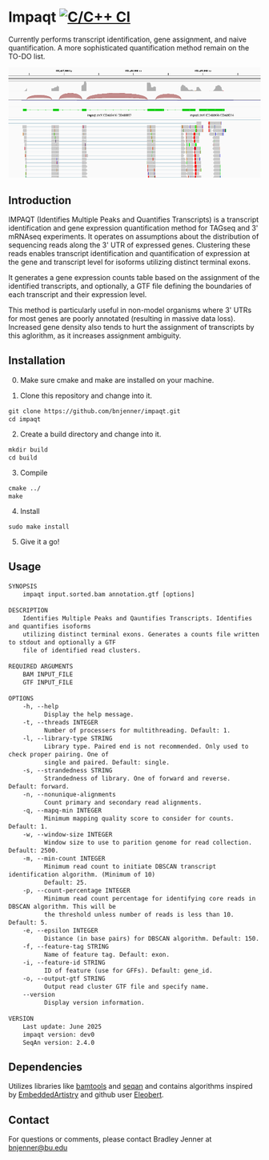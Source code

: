 # Impaqt [![C/C++ CI](https://github.com/bnjenner/impaqt/actions/workflows/c-cpp.yml/badge.svg)](https://github.com/bnjenner/impaqt/actions/workflows/c-cpp.yml)
Currently performs transcript identification, gene assignment, and naive quantification. 
A more sophisticated quantification method remain on the TO-DO list.

![ ](./docs/example.png)

## Introduction

IMPAQT (Identifies Multiple Peaks and Quantifies Transcripts) is a transcript
identification and gene expression quantification method for TAGseq and
3' mRNAseq experiments. It operates on assumptions about the distribution 
of sequencing reads along the 3' UTR of expressed genes. Clustering these reads 
enables transcript identification and quantification of expression at the gene
and transcript level for isoforms utilizing distinct terminal exons. 

It generates a gene expression counts table based on the assignment of the 
identified transcripts, and optionally, a GTF file defining the boundaries 
of each transcript and their expression level. 

This method is particularly useful in non-model organisms where 3' UTRs for 
most genes are poorly annotated (resulting in massive data loss). Increased
gene density also tends to hurt the assignment of transcripts by this 
aglorithm, as it increases assignment ambiguity. 

## Installation

0. Make sure cmake and make are installed on your machine.

1. Clone this repository and change into it.
```
git clone https://github.com/bnjenner/impaqt.git
cd impaqt
```

2. Create a build directory and change into it.
```
mkdir build
cd build
```

3. Compile
```
cmake ../
make
```

4. Install
```
sudo make install
```

5. Give it a go! 

## Usage
```
SYNOPSIS
    impaqt input.sorted.bam annotation.gtf [options]

DESCRIPTION
    Identifies Multiple Peaks and Qauntifies Transcripts. Identifies and quantifies isoforms
    utilizing distinct terminal exons. Generates a counts file written to stdout and optionally a GTF
    file of identified read clusters.

REQUIRED ARGUMENTS
    BAM INPUT_FILE
    GTF INPUT_FILE

OPTIONS
    -h, --help
          Display the help message.
    -t, --threads INTEGER
          Number of processers for multithreading. Default: 1.
    -l, --library-type STRING
          Library type. Paired end is not recommended. Only used to check proper pairing. One of
          single and paired. Default: single.
    -s, --strandedness STRING
          Strandedness of library. One of forward and reverse. Default: forward.
    -n, --nonunique-alignments
          Count primary and secondary read alignments.
    -q, --mapq-min INTEGER
          Minimum mapping quality score to consider for counts. Default: 1.
    -w, --window-size INTEGER
          Window size to use to parition genome for read collection. Default: 2500.
    -m, --min-count INTEGER
          Minimum read count to initiate DBSCAN transcript identification algorithm. (Minimum of 10)
          Default: 25.
    -p, --count-percentage INTEGER
          Minimum read count percentage for identifying core reads in DBSCAN algorithm. This will be
          the threshold unless number of reads is less than 10. Default: 5.
    -e, --epsilon INTEGER
          Distance (in base pairs) for DBSCAN algorithm. Default: 150.
    -f, --feature-tag STRING
          Name of feature tag. Default: exon.
    -i, --feature-id STRING
          ID of feature (use for GFFs). Default: gene_id.
    -o, --output-gtf STRING
          Output read cluster GTF file and specify name.
    --version
          Display version information.

VERSION
    Last update: June 2025
    impaqt version: dev0
    SeqAn version: 2.4.0
```

## Dependencies
Utilizes libraries like [bamtools](https://github.com/pezmaster31/bamtools) and [seqan](https://github.com/seqan/seqan) and contains algorithms inspired by [EmbeddedArtistry](https://github.com/embeddedartistry/embedded-resources/blob/master/examples/cpp/dispatch.cpp) and github user [Eleobert](https://github.com/Eleobert/dbscan/blob/master/dbscan.cpp).

## Contact
For questions or comments, please contact
Bradley Jenner at <bnjenner@bu.edu>


